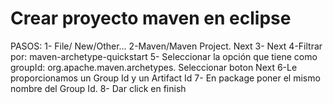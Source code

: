 Crear proyecto maven en eclipse
==================

PASOS:
1- File/ New/Other...
2-Maven/Maven Project. Next
3- Next
4-Filtrar por: maven-archetype-quickstart
5- Seleccionar la opción que tiene como groupId: org.apache.maven.archetypes. Seleccionar boton Next
6-Le proporcionamos un Group Id y un Artifact Id
7- En package poner el mismo nombre del Group Id.
8- Dar click en finish


